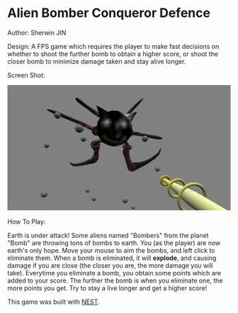 # Alien Bomber Conqueror Defence

Author: Sherwin JIN

Design: A FPS game which requires the player to make fast decisions on whether to shoot the further bomb to obtain a higher score, or shoot the closer bomb to minimize damage taken and stay alive longer.

Screen Shot:

![Screen Shot](screenshot.png)

How To Play:

Earth is under attack! Some aliens named "Bombers" from the planet "Bomb" are throwing tons of bombs to earth. You (as the player) are now earth's only hope. Move your mouse to aim the bombs, and left click to eliminate them. When a bomb is eliminated, it will **explode**, and causing damage if you are close (the closer you are, the more damage you will take). Everytime you eliminate a bomb, you obtain some points which are added to your score. The further the bomb is when you eliminate one, the more points you get. Try to stay a live longer and get a higher score!

This game was built with [NEST](NEST.md).
